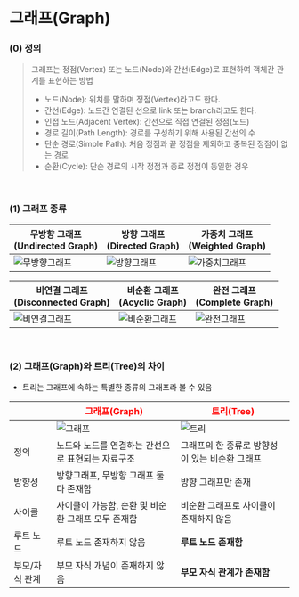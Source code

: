 # 그래프(Graph)

### (0) 정의

> 그래프는 정점(Vertex) 또는 노드(Node)와 간선(Edge)로 표현하여 객체간 관계를 표현하는 방법
>
> - 노드(Node): 위치를 말하며 정점(Vertex)라고도 한다.
> - 간선(Edge): 노드간 연결된 선으로 link 또는 branch라고도 한다.
> - 인접 노드(Adjacent Vertex): 간선으로 직접 연결된 정점(노드)
> - 경로 길이(Path Length): 경로를 구성하기 위해 사용된 간선의 수
> - 단순 경로(Simple Path): 처음 정점과 끝 정점을 제외하고 중복된 정점이 없는 경로
> - 순환(Cycle): 단순 경로의 시작 정점과 종료 정점이 동일한 경우

<br>

### (1) 그래프 종류

| 무방향 그래프<br />(Undirected Graph)                        | 방향 그래프<br />(Directed Graph)                            | 가중치 그래프<br />(Weighted Graph)                          |
| ------------------------------------------------------------ | ------------------------------------------------------------ | ------------------------------------------------------------ |
| ![무방향그래프](https://user-images.githubusercontent.com/64063767/104113025-e9293d00-5338-11eb-8d94-d142327735b0.png) | ![방향그래프](https://user-images.githubusercontent.com/64063767/104113027-ea5a6a00-5338-11eb-85ef-40e9faf3d6d3.png) | ![가중치그래프](https://user-images.githubusercontent.com/64063767/104113028-eaf30080-5338-11eb-951b-a1fee116444d.png) |

| 비연결 그래프<br />(Disconnected Graph)                      | 비순환 그래프<br />(Acyclic Graph)                           | 완전 그래프<br />(Complete Graph)                            |
| ------------------------------------------------------------ | ------------------------------------------------------------ | ------------------------------------------------------------ |
| ![비연결그래프](https://user-images.githubusercontent.com/64063767/104113105-bdf31d80-5339-11eb-986f-ccd971663b0c.png) | ![비순환그래프](https://user-images.githubusercontent.com/64063767/104113106-be8bb400-5339-11eb-8073-eec0301064a1.png) | ![완전그래프](https://user-images.githubusercontent.com/64063767/104113104-bd5a8700-5339-11eb-956e-32800e2d9fc7.png) |

<br/>

### (2) 그래프(Graph)와 트리(Tree)의 차이

- 트리는 그래프에 속하는 특별한 종류의 그래프라 볼 수 있음

|                | <span style="color:red;">그래프(Graph)</span>                | <span style="color:red;">트리(Tree)</span>                   |
| -------------- | ------------------------------------------------------------ | ------------------------------------------------------------ |
|                | ![그래프](https://user-images.githubusercontent.com/64063767/104113272-20005280-533b-11eb-8fdc-0da46471bfd1.png) | ![트리](https://user-images.githubusercontent.com/64063767/104113401-c862e680-533c-11eb-8619-3e5eddafdeb3.png) |
| 정의           | 노드와 노드를 연결하는 간선으로 표현되는 자료구조            | 그래프의 한 종류로 방향성이 있는 비순환 그래프               |
| 방향성         | 방향그래프, 무방향 그래프 둘 다 존재함                       | 방향 그래프만 존재                                           |
| 사이클         | 사이클이 가능함, 순환 및 비순환 그래프 모두 존재함           | 비순환 그래프로 사이클이 존재하지 않음                       |
| 루트 노드      | 루트 노드 존재하지 않음                                      | **루트 노드 존재함**                                         |
| 부모/자식 관계 | 부모 자식 개념이 존재하지 않음                               | **부모 자식 관계가 존재함**                                  |

